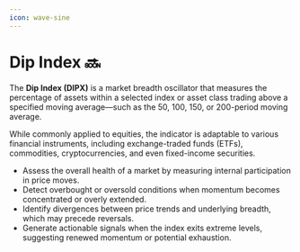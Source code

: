 ```yaml
---
icon: wave-sine
---
```


# Dip Index 🔜

The **Dip Index (DIPX)** is a market breadth oscillator that measures the percentage of assets within a selected index or asset class trading above a specified moving average—such as the 50, 100, 150, or 200-period moving average.&#x20;

While commonly applied to equities, the indicator is adaptable to various financial instruments, including exchange-traded funds (ETFs), commodities, cryptocurrencies, and even fixed-income securities.

* Assess the overall health of a market by measuring internal participation in price moves.
* Detect overbought or oversold conditions when momentum becomes concentrated or overly extended.
* Identify divergences between price trends and underlying breadth, which may precede reversals.
* Generate actionable signals when the index exits extreme levels, suggesting renewed momentum or potential exhaustion.
